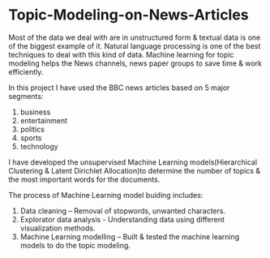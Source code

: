 # Topic-Modeling-on-News-Articles

Most of the data we deal with are in unstructured form & textual data is one of the biggest example of it. Natural language processing is one of the best techniques to deal with this kind of data. Machine learning for topic modeling helps the News channels, news paper groups to save time & work efficiently.


In this project I have used the BBC news articles based on 5 major segments: 
1.  business
2.  entertainment
3.  politics
4.  sports 
5.  technology


I have developed the unsupervised Machine Learning models(Hierarchical Clustering & Latent Dirichlet Allocation)to determine the number of topics & the most important words for the documents.


The process of Machine Learning model buiding includes:
1. Data cleaning – Removal of stopwords, unwanted characters.
2. Explorator data analysis - Understanding data using different visualization methods.
3. Machine Learning modelling – Built & tested the machine learning models to do the topic modeling.

